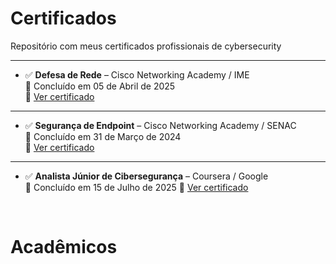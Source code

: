 # Certificados
Repositório com meus certificados profissionais de cybersecurity

---

- ✅ **Defesa de Rede** – Cisco Networking Academy / IME  
  📅 Concluído em 05 de Abril de 2025  
  🔗 [Ver certificado](https://github.com/JoshuaPortfolioXL/Certificados/blob/main/Defesa-de-Rede-IME-2025.pdf?raw=true)

---

- ✅ **Segurança de Endpoint** – Cisco Networking Academy / SENAC  
  📅 Concluído em 31 de Março de 2024  
  🔗 [Ver certificado](https://github.com/JoshuaPortfolioXL/Certificados/blob/main/Seguran%C3%A7a%20de%20endpoint%20SENAC.pdf?raw=true)

---

- ✅ **Analista Júnior de Cibersegurança** – Coursera / Google  
  📅 Concluído em 15 de Julho de 2025 
  🔗 [Ver certificado](https://github.com/JoshuaPortfolioXL/Certificados/blob/main/Google-Cybersecurity-Professional-Certificate.pdf?raw=true)

<br/>


# Acadêmicos
